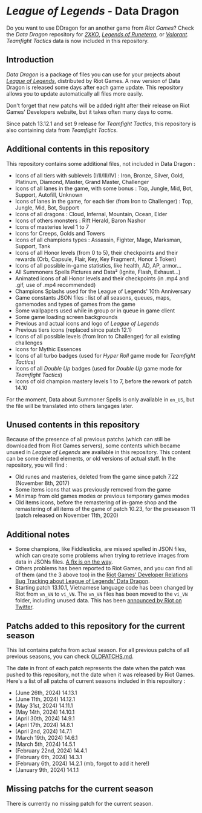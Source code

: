 # _League of Legends_ - Data Dragon

Do you want to use DDragon for an another game from _Riot Games_? Check the _Data Dragon_ repository for [_2XKO_](https://github.com/InFinity54/2XKO_DDragon), [_Legends of Runeterra_](https://github.com/InFinity54/LoR_DDragon), or [_Valorant_](https://github.com/InFinity54/Valorant_DDragon). _Teamfight Tactics_ data is now included in this repository.

## Introduction
_Data Dragon_ is a package of files you can use for your projects about [_League of Legends_](https://www.leagueoflegends.com), distributed by Riot Games. A new version of Data Dragon is released some days after each game update. This repository allows you to update automatically all files more easily.

Don't forget that new patchs will be added right after their release on Riot Games' Developers website, but it takes often many days to come.

Since patch 13.12.1 and set 9 release for _Teamfight Tactics_, this repository is also containing data from _Teamfight Tactics_.

## Additional contents in this repository
This repository contains some additional files, not included in Data Dragon :

- Icons of all tiers with sublevels (I/II/III/IV) : Iron, Bronze, Silver, Gold, Platinum, Diamond, Master, Grand Master, Challenger
- Icons of all lanes in the game, with some bonus : Top, Jungle, Mid, Bot, Support, Autofill, Unknown
- Icons of lanes in the game, for each tier (from Iron to Challenger) : Top, Jungle, Mid, Bot, Support
- Icons of all dragons : Cloud, Infernal, Mountain, Ocean, Elder
- Icons of others monsters : Rift Herald, Baron Nashor
- Icons of masteries level 1 to 7
- Icons for Creeps, Golds and Towers
- Icons of all champions types : Assassin, Fighter, Mage, Marksman, Support, Tank
- Icons of all Honor levels (from 0 to 5), their checkpoints and their rewards (Orb, Capsule, Flair, Key, Key Fragment, Honor 5 Token)
- Icons of all possible in-game statistics, like health, AD, AP, armor...
- All Summoners Spells Pictures and Data² (Ignite, Flash, Exhaust...)
- Animated icons of all Honor levels and their checkpoints (in .mp4 and .gif, use of .mp4 recommended)
- Champions Splashs used for the League of Legends' 10th Anniversary
- Game constants JSON files : list of all seasons, queues, maps, gamemodes and types of games from the game
- Some wallpapers used while in group or in queue in game client
- Some game loading screen backgrounds
- Previous and actual icons and logo of _League of Legends_
- Previous tiers icons (replaced since patch 12.1)
- Icons of all possible levels (from Iron to Challenger) for all existing challenges
- Icons for Mythic Essences
- Icons of all turbo badges (used for _Hyper Roll_ game mode for _Teamfight Tactics_)
- Icons of all _Double Up_ badges (used for _Double Up_ game mode for _Teamfight Tactics_)
- Icons of old champion mastery levels 1 to 7, before the rework of patch 14.10

For the moment, Data about Summoner Spells is only available in `en_US`, but the file will be translated into others langages later. 

## Unused contents in this repository
Because of the presence of all previous patchs (which can still be downloaded from Riot Games servers), some contents which became unused in _League of Legends_ are available in this repository. This content can be some deleted elements, or old versions of actual stuff. In the repository, you will find :

- Old runes and masteries, deleted from the game since patch 7.22 (November 8th, 2017)
- Some items icons that was previously removed from the game
- Minimap from old games modes or previous temporary games modes
- Old items icons, before the remastering of in-game shop and the remastering of all items of the game of patch 10.23, for the preseason 11 (patch released on November 11th, 2020)

## Additional notes
- Some champions, like Fiddlesticks, are missed spelled in JSON files, which can create some problems when trying to retrieve images from data in JSONs files. [A fix is on the way](https://github.com/RiotGames/developer-relations/issues/83).
- Others problems has been reported to Riot Games, and you can find all of them (and the 3 above too) in the [Riot Games' Developer Relations Bug Tracking about League of Legends' Data Dragon](https://github.com/RiotGames/developer-relations/labels/topic%3A%20ddrag%20lol).
- Starting patch 13.10.1, Vietnamese language code has been changed by Riot from `vn_VN` to `vi_VN`. The `vn_VN` files has been moved to the `vi_VN` folder, including unused data. This has been [announced by Riot on Twitter](https://twitter.com/RiotGamesDevRel/status/1658949539867271171).

## Patchs added to this repository for the current season
This list contains patchs from actual season. For all previous patchs of all previous seasons, you can check [OLDPATCHS.md](OLDPATCHS.md).

The date in front of each patch represents the date when the patch was pushed to this repository, not the date when it was released by Riot Games. Here's a list of all patchs of current seasons included in this repository :

- (June 26th, 2024) 14.13.1
- (June 11th, 2024) 14.12.1
- (May 31st, 2024) 14.11.1
- (May 14th, 2024) 14.10.1
- (April 30th, 2024) 14.9.1
- (April 17th, 2024) 14.8.1
- (April 2nd, 2024) 14.7.1
- (March 19th, 2024) 14.6.1
- (March 5th, 2024) 14.5.1
- (February 22nd, 2024) 14.4.1
- (February 6th, 2024) 14.3.1
- (February 6th, 2024) 14.2.1 (mb, forgot to add it here!)
- (January 9th, 2024) 14.1.1

## Missing patchs for the current season
There is currently no missing patch for the current season.